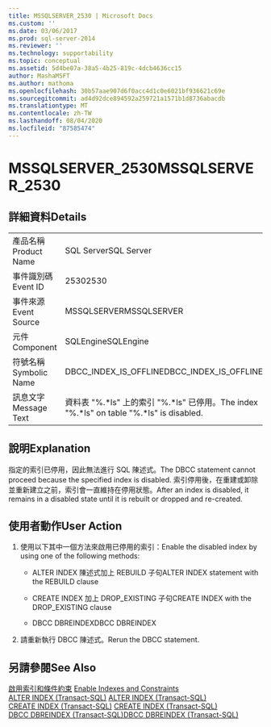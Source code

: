 ```yaml
---
title: MSSQLSERVER_2530 | Microsoft Docs
ms.custom: ''
ms.date: 03/06/2017
ms.prod: sql-server-2014
ms.reviewer: ''
ms.technology: supportability
ms.topic: conceptual
ms.assetid: 5d4be07a-38a5-4b25-819c-4dcb4636cc15
author: MashaMSFT
ms.author: mathoma
ms.openlocfilehash: 30b57aae907d6f0acc4d1c0e6021bf936621c69e
ms.sourcegitcommit: ad4d92dce894592a259721a1571b1d8736abacdb
ms.translationtype: MT
ms.contentlocale: zh-TW
ms.lasthandoff: 08/04/2020
ms.locfileid: "87585474"
---
```

# <a name="mssqlserver_2530"></a><span data-ttu-id="546c1-102">MSSQLSERVER_2530</span><span class="sxs-lookup"><span data-stu-id="546c1-102">MSSQLSERVER_2530</span></span>
    
## <a name="details"></a><span data-ttu-id="546c1-103">詳細資料</span><span class="sxs-lookup"><span data-stu-id="546c1-103">Details</span></span>  
  
|||  
|-|-|  
|<span data-ttu-id="546c1-104">產品名稱</span><span class="sxs-lookup"><span data-stu-id="546c1-104">Product Name</span></span>|<span data-ttu-id="546c1-105">SQL Server</span><span class="sxs-lookup"><span data-stu-id="546c1-105">SQL Server</span></span>|  
|<span data-ttu-id="546c1-106">事件識別碼</span><span class="sxs-lookup"><span data-stu-id="546c1-106">Event ID</span></span>|<span data-ttu-id="546c1-107">2530</span><span class="sxs-lookup"><span data-stu-id="546c1-107">2530</span></span>|  
|<span data-ttu-id="546c1-108">事件來源</span><span class="sxs-lookup"><span data-stu-id="546c1-108">Event Source</span></span>|<span data-ttu-id="546c1-109">MSSQLSERVER</span><span class="sxs-lookup"><span data-stu-id="546c1-109">MSSQLSERVER</span></span>|  
|<span data-ttu-id="546c1-110">元件</span><span class="sxs-lookup"><span data-stu-id="546c1-110">Component</span></span>|<span data-ttu-id="546c1-111">SQLEngine</span><span class="sxs-lookup"><span data-stu-id="546c1-111">SQLEngine</span></span>|  
|<span data-ttu-id="546c1-112">符號名稱</span><span class="sxs-lookup"><span data-stu-id="546c1-112">Symbolic Name</span></span>|<span data-ttu-id="546c1-113">DBCC_INDEX_IS_OFFLINE</span><span class="sxs-lookup"><span data-stu-id="546c1-113">DBCC_INDEX_IS_OFFLINE</span></span>|  
|<span data-ttu-id="546c1-114">訊息文字</span><span class="sxs-lookup"><span data-stu-id="546c1-114">Message Text</span></span>|<span data-ttu-id="546c1-115">資料表 "%.\*ls" 上的索引 "%.\*ls" 已停用。</span><span class="sxs-lookup"><span data-stu-id="546c1-115">The index "%.\*ls" on table "%.\*ls" is disabled.</span></span>|  
  
## <a name="explanation"></a><span data-ttu-id="546c1-116">說明</span><span class="sxs-lookup"><span data-stu-id="546c1-116">Explanation</span></span>  
 <span data-ttu-id="546c1-117">指定的索引已停用，因此無法進行 SQL 陳述式。</span><span class="sxs-lookup"><span data-stu-id="546c1-117">The DBCC statement cannot proceed because the specified index is disabled.</span></span> <span data-ttu-id="546c1-118">索引停用後，在重建或卸除並重新建立之前，索引會一直維持在停用狀態。</span><span class="sxs-lookup"><span data-stu-id="546c1-118">After an index is disabled, it remains in a disabled state until it is rebuilt or dropped and re-created.</span></span>  
  
## <a name="user-action"></a><span data-ttu-id="546c1-119">使用者動作</span><span class="sxs-lookup"><span data-stu-id="546c1-119">User Action</span></span>  
  
1.  <span data-ttu-id="546c1-120">使用以下其中一個方法來啟用已停用的索引：</span><span class="sxs-lookup"><span data-stu-id="546c1-120">Enable the disabled index by using one of the following methods:</span></span>  
  
    -   <span data-ttu-id="546c1-121">ALTER INDEX 陳述式加上 REBUILD 子句</span><span class="sxs-lookup"><span data-stu-id="546c1-121">ALTER INDEX statement with the REBUILD clause</span></span>  
  
    -   <span data-ttu-id="546c1-122">CREATE INDEX 加上 DROP_EXISTING 子句</span><span class="sxs-lookup"><span data-stu-id="546c1-122">CREATE INDEX with the DROP_EXISTING clause</span></span>  
  
    -   <span data-ttu-id="546c1-123">DBCC DBREINDEX</span><span class="sxs-lookup"><span data-stu-id="546c1-123">DBCC DBREINDEX</span></span>  
  
2.  <span data-ttu-id="546c1-124">請重新執行 DBCC 陳述式。</span><span class="sxs-lookup"><span data-stu-id="546c1-124">Rerun the DBCC statement.</span></span>  
  
## <a name="see-also"></a><span data-ttu-id="546c1-125">另請參閱</span><span class="sxs-lookup"><span data-stu-id="546c1-125">See Also</span></span>  
 <span data-ttu-id="546c1-126">[啟用索引和條件約束](../indexes/enable-indexes-and-constraints.md) </span><span class="sxs-lookup"><span data-stu-id="546c1-126">[Enable Indexes and Constraints](../indexes/enable-indexes-and-constraints.md) </span></span>  
 <span data-ttu-id="546c1-127">[ALTER INDEX &#40;Transact-SQL&#41;](/sql/t-sql/statements/alter-index-transact-sql) </span><span class="sxs-lookup"><span data-stu-id="546c1-127">[ALTER INDEX &#40;Transact-SQL&#41;](/sql/t-sql/statements/alter-index-transact-sql) </span></span>  
 <span data-ttu-id="546c1-128">[CREATE INDEX &#40;Transact-SQL&#41;](/sql/t-sql/statements/create-index-transact-sql) </span><span class="sxs-lookup"><span data-stu-id="546c1-128">[CREATE INDEX &#40;Transact-SQL&#41;](/sql/t-sql/statements/create-index-transact-sql) </span></span>  
 [<span data-ttu-id="546c1-129">DBCC DBREINDEX &#40;Transact-SQL&#41;</span><span class="sxs-lookup"><span data-stu-id="546c1-129">DBCC DBREINDEX &#40;Transact-SQL&#41;</span></span>](/sql/t-sql/database-console-commands/dbcc-dbreindex-transact-sql)  
  
  

